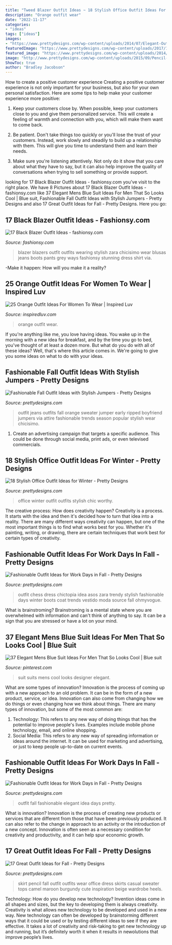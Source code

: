 ```yaml
---
title: "Tweed Blazer Outfit Ideas ~ 18 Stylish Office Outfit Ideas For Winter"
description: "Orange outfit wear"
date: "2022-11-17"
categories:
- "ideas"
tags: ["ideas"]
images:
- "https://www.prettydesigns.com/wp-content/uploads/2014/07/Elegant-Outfit-Idea-for-Women.jpg"
featuredImage: "https://www.prettydesigns.com/wp-content/uploads/2017/12/18-stylish-office-outfit-ideas-for-winter-2018-3.jpg"
featured_image: "https://www.prettydesigns.com/wp-content/uploads/2014/07/Elegant-Outfit-Idea-for-Women.jpg"
image: "http://www.prettydesigns.com/wp-content/uploads/2015/09/Pencil-Skirt.jpg"
ShowToc: true
author: "Bradley Jacobson"
---
```



How to create a positive customer experience
Creating a positive customer experience is not only important for your business, but also for your own personal satisfaction. Here are some tips to help make your customer experience more positive:
1. Keep your customers close by. When possible, keep your customers close to you and give them personalized service. This will create a feeling of warmth and connection with you, which will make them want to come back.

2. Be patient. Don't take things too quickly or you'll lose the trust of your customers. Instead, work slowly and steadily to build up a relationship with them. This will give you time to understand them and learn their needs.

3. Make sure you're listening attentively. Not only do it show that you care about what they have to say, but it can also help improve the quality of conversations when trying to sell something or provide support.

	

		
looking for 17 Black Blazer Outfit Ideas - fashionsy.com you've visit to the right place. We have 8 Pictures about 17 Black Blazer Outfit Ideas - fashionsy.com like 37 Elegant Mens Blue Suit Ideas For Men That So Looks Cool | Blue suit, Fashionable Fall Outfit Ideas with Stylish Jumpers - Pretty Designs and also 17 Great Outfit Ideas for Fall - Pretty Designs. Here you go:
		
    
## 17 Black Blazer Outfit Ideas - Fashionsy.com

<img loading=lazy src="http://fashionsy.com/wp-content/uploads/2013/11/hm-camisas-blusas-zara-jeanslook-main-single-630x913.jpg" onerror="this.onerror=null;this.src='https://tse4.mm.bing.net/th?id=OIP.u48DRROTGw9bDbxHY7IeHwHaKu&amp;pid=15.1';" alt="17 Black Blazer Outfit Ideas - fashionsy.com">

_Source: fashionsy.com_

>blazer blazers outfit outfits wearing stylish zara chicisimo wear blusas jeans boots pants grey ways fashionsy stunning dress shirt via. 

	

-Make it happen: How will you make it a reality?

    
## 25 Orange Outfit Ideas For Women To Wear | Inspired Luv

<img loading=lazy src="http://www.inspiredluv.com/wp-content/uploads/2016/09/15-Orange-outfit-ideas-For-Women.jpg" onerror="this.onerror=null;this.src='https://tse3.mm.bing.net/th?id=OIP.GmZYYPeLv-rX8SCwwq_XPwHaLG&amp;pid=15.1';" alt="25 Orange Outfit Ideas For Women To Wear | Inspired Luv">

_Source: inspiredluv.com_

>orange outfit wear. 

	

If you're anything like me, you love having ideas. You wake up in the morning with a new idea for breakfast, and by the time you go to bed, you've thought of at least a dozen more. But what do you do with all of these ideas? Well, that's where this article comes in. We're going to give you some ideas on what to do with your ideas.

    
## Fashionable Fall Outfit Ideas With Stylish Jumpers - Pretty Designs

<img loading=lazy src="https://www.prettydesigns.com/wp-content/uploads/2014/10/Orange-Jumper-Outfit-with-Ripped-Jeans.jpg" onerror="this.onerror=null;this.src='https://tse2.mm.bing.net/th?id=OIP.G99dcSe8vZEkUGF6IsTEowHaK2&amp;pid=15.1';" alt="Fashionable Fall Outfit Ideas with Stylish Jumpers - Pretty Designs">

_Source: prettydesigns.com_

>outfit jeans outfits fall orange sweater jumper early ripped boyfriend jumpers via attire fashionable trends season popular stylish wear chicisimo. 

	

1. Create an advertising campaign that targets a specific audience. This could be done through social media, print ads, or even televised commercials.

    
## 18 Stylish Office Outfit Ideas For Winter - Pretty Designs

<img loading=lazy src="https://www.prettydesigns.com/wp-content/uploads/2017/12/18-stylish-office-outfit-ideas-for-winter-2018-3.jpg" onerror="this.onerror=null;this.src='https://tse3.mm.bing.net/th?id=OIP.Lj8F81_6lOQ998AIc3qUBgHaLL&amp;pid=15.1';" alt="18 Stylish Office Outfit Ideas for Winter - Pretty Designs">

_Source: prettydesigns.com_

>office winter outfit outfits stylish chic worthy. 

	

The creative process: How does creativity happen?
Creativity is a process. It starts with the idea and then it's decided how to turn that idea into a reality. There are many different ways creativity can happen, but one of the most important things is to find what works best for you. Whether it's painting, writing, or drawing, there are certain techniques that work best for certain types of creativity.

    
## Fashionable Outfit Ideas For Work Days In Fall - Pretty Designs

<img loading=lazy src="http://www.prettydesigns.com/wp-content/uploads/2014/07/Stylish-Trendy-Outfit-Idea.jpg" onerror="this.onerror=null;this.src='https://tse2.mm.bing.net/th?id=OIP.CKtQOF4bfdWuYauX794bwgHaK3&amp;pid=15.1';" alt="Fashionable Outfit Ideas for Work Days in Fall - Pretty Designs">

_Source: prettydesigns.com_

>outfit chess dress chictopia idea asos zara trendy stylish fashionable days winter boots coat trends vestido moda source fall ohmyvogue. 

	

What is brainstroming? Brainstroming is a mental state where you are overwhelmed with information and can't think of anything to say. It can be a sign that you are stressed or have a lot on your mind.

    
## 37 Elegant Mens Blue Suit Ideas For Men That So Looks Cool | Blue Suit

<img loading=lazy src="https://i.pinimg.com/736x/5f/87/84/5f878469aa7a164af8ed691504462a2d.jpg" onerror="this.onerror=null;this.src='https://tse4.mm.bing.net/th?id=OIP.xWiD6sJZ9i62Mk1NP9W3kAHaKT&amp;pid=15.1';" alt="37 Elegant Mens Blue Suit Ideas For Men That So Looks Cool | Blue suit">

_Source: pinterest.com_

>suit suits mens cool looks designer elegant. 

	

What are some types of innovation?
Innovation is the process of coming up with a new approach to an old problem. It can be in the form of a new product, service, or idea. Innovation can also come from changing how we do things or even changing how we think about things. There are many types of innovation, but some of the most common are: 
1) Technology: This refers to any new way of doing things that has the potential to improve people's lives. Examples include mobile phone technology, email, and online shopping. 
2) Social Media: This refers to any new way of spreading information or ideas around the internet. It can be used for marketing and advertising, or just to keep people up-to-date on current events.

    
## Fashionable Outfit Ideas For Work Days In Fall - Pretty Designs

<img loading=lazy src="https://www.prettydesigns.com/wp-content/uploads/2014/07/Elegant-Outfit-Idea-for-Women.jpg" onerror="this.onerror=null;this.src='https://tse2.mm.bing.net/th?id=OIP.JjxI4yBvg4pRcdZnK-hKnwHaK3&amp;pid=15.1';" alt="Fashionable Outfit Ideas for Work Days in Fall - Pretty Designs">

_Source: prettydesigns.com_

>outfit fall fashionable elegant idea days pretty. 

	

What is innovation?
Innovation is the process of creating new products or services that are different from those that have been previously produced. It can also refer to the change in approach to an activity or the introduction of a new concept. Innovation is often seen as a necessary condition for creativity and productivity, and it can help spur economic growth.

    
## 17 Great Outfit Ideas For Fall - Pretty Designs

<img loading=lazy src="http://www.prettydesigns.com/wp-content/uploads/2015/09/Pencil-Skirt.jpg" onerror="this.onerror=null;this.src='https://tse3.mm.bing.net/th?id=OIP.paeq-mxH-YZzy1-7Gul5NgHaMy&amp;pid=15.1';" alt="17 Great Outfit Ideas for Fall - Pretty Designs">

_Source: prettydesigns.com_

>skirt pencil fall outfit outfits wear office dress skirts casual sweater tops camel maroon burgundy cute inspiration beige wardrobe heels. 

	

Technology: How do you develop new technology?
Invention ideas come in all shapes and sizes, but the key to developing them is always creativity. Creativity is what allows new technology to be developed and used in a new way. New technology can often be developed by brainstorming different ways that it could be used or by testing different ideas to see if they are effective. It takes a lot of creativity and risk-taking to get new technology up and running, but it’s definitely worth it when it results in newolutions that improve people’s lives.

